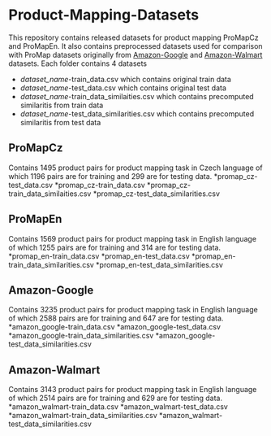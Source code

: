 # Product-Mapping-Datasets
This repository contains released datasets for product mapping ProMapCz and ProMapEn. 
It also contains preprocessed datasets used for comparison with ProMap datasets originally from [Amazon-Google](https://dbs.uni-leipzig.de/en) and [Amazon-Walmart](https://hpi.de/naumann/projects/repea\-ta\-bility/datasets/amazon-walmart-dataset.html) datasets.
Each folder contains 4 datasets
* *dataset_name*-train_data.csv which contains original train data
* *dataset_name*-test_data.csv which contains original test data
* *dataset_name*-train_data_similaities.csv which contains precomputed similaritis from train data
* *dataset_name*-test_data_similarities.csv which contains precomputed similaritis from test data

## ProMapCz
Contains 1495 product pairs for product mapping task in Czech language of which 1196 pairs are for training and 299 are for testing data. 
*promap_cz-test_data.csv
*promap_cz-train_data.csv
*promap_cz-train_data_similaities.csv
*promap_cz-test_data_similarities.csv


## ProMapEn
Contains 1569 product pairs for product mapping task in English language of which 1255 pairs are for training and 314 are for testing data. 
*promap_en-train_data.csv
*promap_en-test_data.csv
*promap_en-train_data_similarities.csv
*promap_en-test_data_similarities.csv


## Amazon-Google
Contains 3235 product pairs for product mapping task in English language of which 2588 pairs are for training and 647 are for testing data. 
*amazon_google-train_data.csv
*amazon_google-test_data.csv
*amazon_google-train_data_similarities.csv
*amazon_google-test_data_similarities.csv

## Amazon-Walmart
Contains 3143 product pairs for product mapping task in English language of which 2514 pairs are for training and 629 are for testing data. 
*amazon_walmart-train_data.csv
*amazon_walmart-test_data.csv
*amazon_walmart-train_data_similarities.csv
*amazon_walmart-test_data_similarities.csv
